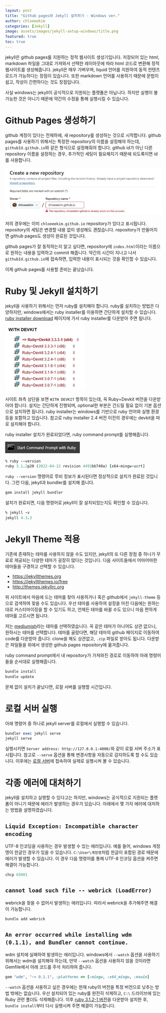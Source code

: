 ```yaml
---
layout: post
title: "Github pages와 Jekyll 설치하기 - Windows ver."
author: chloeeekim
categories: [Jekyll]
image: assets/images/jekyll-setup-windows/title.png
featured: true
toc: true
---
```


jekyll은 github pages를 지원하는 정적 웹사이트 생성기입니다. 저장되어 있는 html, markdown 파일을 그대로 가져와서 선택한 레이아웃에 따라 html 코드로 변환해 정적 웹사이트를 생성해줍니다. jekyll은 매우 가벼우며, liquid 언어를 지원하여 동적 컨텐츠 로드가 가능하다는 장점이 있습니다. 또한 markdown 언어를 사용하기 때문에 문법이 쉽고, 작성이 간편하다는 것도 장점입니다.

사실 windows는 jekyll이 공식적으로 지원되는 플랫폼은 아닙니다. 하지만 실행이 불가능한 것은 아니기 때문에 약간의 수정을 통해 실행시킬 수 있습니다.

# Github Pages 생성하기

github 계정이 있다는 전제하에, 새 repository를 생성하는 것으로 시작합니다. github pages를 사용하기 위해서는 특정한 repository의 이름을 설정해야 하는데, `githubId.github.io`와 같은 형식으로 설정해줘야 합니다. github id가 아닌 다른 repository 이름을 설정하는 경우, 추가적인 세팅이 필요해지기 때문에 되도록이면 id를 사용합니다.

<img src="/assets/images/jekyll-setup-windows/1.jpg" alt="create github pages" class="post-img">

저의 경우에는 이미 `chloeeekim.github.io` repository가 있다고 표시됩니다. repository의 세팅은 변경할 내용 없이 생성해도 괜찮습니다. repository가 만들어지면 github pages도 생성이 완료된 것입니다.

github pages가 잘 동작하는지 알고 싶다면, repository에 `index.html`이라는 이름으로 원하는 내용을 입력하고 commit 해줍니다. 약간의 시간이 지나고 나서 `githubId.github.io`에 접속하면, 입력한 내용이 표시되는 것을 확인할 수 있습니다.

이제 github pages를 사용할 준비는 끝났습니다.

# Ruby 및 Jekyll 설치하기

jekyll을 사용하기 위해서는 먼저 ruby를 설치해야 합니다. ruby를 설치하는 방법은 다양하지만, windows에서는 ruby installer를 이용하면 간단하게 설치할 수 있습니다. <a href="https://rubyinstaller.org/downloads/" target="_blank">ruby installer download</a> 페이지에 가서 ruby installer를 다운받아 주면 됩니다.

<img src="/assets/images/jekyll-setup-windows/2.jpg" alt="ruby installer download" class="post-img">

사이트 좌측 상단을 보면 `WITH DEVKIT` 항목이 있는데, 꼭 Ruby+Devkit 버전을 다운받아야 합니다. 설치는 간단하게 진행되며, optional한 부분은 건드릴 필요 없이 기본 옵션으로 설치하면 됩니다. ruby installer는 windows를 기반으로 ruby 언어와 실행 환경 등을 포함하고 있습니다. 참고로 ruby installer 2.4 버전 이전의 경우에는 devkit을 따로 설치해야 합니다.

ruby installer 설치가 완료되었다면, ruby command prompt를 실행해줍니다.

<img src="/assets/images/jekyll-setup-windows/3.jpg" alt="ruby command prompt" class="post-img">

```ruby
% ruby --version
ruby 3.1.2p20 (2022-04-12 revision 4491bb740a) [x64-mingw-ucrt]
```

`ruby --version` 명령어로 루비 정보가 표시된다면 정상적으로 설치가 완료된 것입니다. 그런 다음, jekyll과 bundler를 설치해 줍니다.

```ruby
gem install jekyll bundler
```

설치가 완료되면, 다음 명령어로 jekyll이 잘 설치되었는지도 확인할 수 있습니다.

```ruby
% jekyll -v
jekyll 4.3.3
```

# Jekyll Theme 적용

기존에 존재하는 테마를 사용하지 않을 수도 있지만, jekyll의 또 다른 장점 중 하나가 무료로 제공되는 다양한 테마가 굉장히 많다는 것입니다. 다음 사이트들에서 어마어마한 테마들을 구경하고 선택할 수 있습니다.

- <a href="http://jekyllthemes.org" target="_blank">https://jekyllthemes.org</a>
- <a href="https://jekyllthemes.io/free" target="_blank">https://jekyllthemes.io/free</a>
- <a href="http://themes.jekyllrc.org" target="_blank">http://themes.jekyllrc.org</a>

위 사이트에서 마음에 드는 테마를 찾아 사용하거나 혹은 github에서 `jekyll-theme` 등으로 검색하여 찾을 수도 있습니다. 우선 테마를 사용하여 설정을 마친 다음에는 원하는 대로 커스터마이징을 할 수 있기도 하고, 언제든 테마를 바꿀 수도 있으니 마음 편하게 테마를 고르시면 됩니다.

저는 <a href="https://jekyllthemes.io/theme/mediumish" target="_blank">mediumish</a>라는 테마를 선택하였습니다. 꼭 같은 테마가 아니어도 상관 없으니, 원하시는 테마를 선택합니다. 테마를 골랐다면, 해당 테마의 github 페이지로 이동하여 code를 다운받아 줍니다. clone을 해도 상관없고, `.zip` 파일로 받아도 됩니다. 다운받은 파일들을 위에서 생성한 github pages repository에 옮겨줍니다.

ruby command prompt에서 내 repository가 가져와진 경로로 이동하여 아래 명령어들을 순서대로 실행해줍니다.

```ruby
bundle install
bundle update
```

문제 없이 설치가 끝났다면, 로컬 서버를 실행할 시간입니다.

# 로컬 서버 실행

아래 명령어 중 하나로 jekyll server를 로컬에서 실행할 수 있습니다.

```ruby
bundler exec jekyll serve
jekyll serve
```

실행시키면 `Server address: http://127.0.0.1:4000/`와 같이 로컬 서버 주소가 표시됩니다. 참고로 `--serve` 옵션을 통해 변경사항을 자동으로 감지하도록 할 수도 있습니다. 이후에는 <a href="http://127.0.0.1:4000" target="_blank">로컬 서버</a>에 접속하여 실제로 실행시켜 볼 수 있습니다.

# 각종 에러에 대처하기

jekyll을 설치하고 실행할 수 있다고는 하지만, windows는 공식적으로 지원되는 플랫폼이 아니기 때문에 에러가 발생하는 경우가 있습니다. 아래에서 몇 가지 에러에 대처하는 방법을 설명하겠습니다.

## `Liquid Exception: Incompatible character encoding`

UTF-8 인코딩을 사용하는 경우 발생할 수 있는 에러입니다. 예를 들어, windows 게정명이 한글인 경우가 있을 수 있습니다. `C:\User\계정명`처럼 한글이 포함된 경로 때문에 에러가 발생할 수 있습니다. 이 경우 다음 명령어를 통해 UTF-8 인코딩 옵션을 켜주면 해결이 가능합니다.

```ruby
chcp 65001
```

## `cannot load such file -- webrick (LoadError)`

webrick을 찾을 수 없어서 발생하는 에러입니다. 따라서 webrick을 추가해주면 해결이 가능합니다.

```ruby
bundle add webrick
```

## `An error occurred while installing wdm (0.1.1), and Bundler cannot continue.`

wdm 설치에 실패하여 발생하는 에러입니다. windows에서 `--watch` 옵션을 사용하기 위해서는 wdm을 설치해야 하는데, 만약 `--watch` 옵션을 사용하지 않을 것이라면 Gemfile에서 아래 코드를 주석 처리하여 줍니다.

```ruby
gem "wdm", "~> 0.1.1", :platforms => [:mingw, :x64_mingw, :mswin]
```

`--watch` 옵션을 사용하고 싶은 경우에는 현재 ruby의 버전을 특정 버전으로 낮추는 방법 밖에는 없습니다. 우선 설치되어 있는 ruby를 완전히 삭제하고, `C:\` 드라이브에 있는 Ruby 관련 폴더도 삭제해줍니다. 이후 <a href="https://github.com/oneclick/rubyinstaller2/releases/download/RubyInstaller-3.1.2-1/rubyinstaller-devkit-3.1.2-1-x64.exe" target="_blank">ruby 3.1.2-1 버전</a>을 다운받아 설치한 후, `bundle install`부터 다시 실행시켜 주면 해결이 가능합니다.
